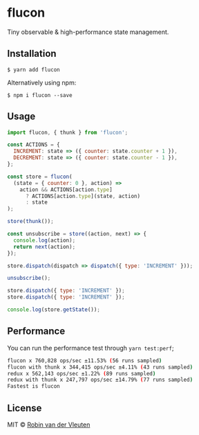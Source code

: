 # flucon

Tiny observable & high-performance state management.

## Installation

```
$ yarn add flucon
```

Alternatively using npm:

```
$ npm i flucon --save
```

## Usage

```js
import flucon, { thunk } from 'flucon';

const ACTIONS = {
  INCREMENT: state => ({ counter: state.counter + 1 }),
  DECREMENT: state => ({ counter: state.counter - 1 }),
};

const store = flucon(
  (state = { counter: 0 }, action) =>
    action && ACTIONS[action.type]
      ? ACTIONS[action.type](state, action)
      : state
);

store(thunk());

const unsubscribe = store((action, next) => {
  console.log(action);
  return next(action);
});

store.dispatch(dispatch => dispatch({ type: 'INCREMENT' }));

unsubscribe();

store.dispatch({ type: 'INCREMENT' });
store.dispatch({ type: 'INCREMENT' });

console.log(store.getState());
```

## Performance

You can run the performance test through `yarn test:perf`;

```bash
flucon x 760,828 ops/sec ±11.53% (56 runs sampled)
flucon with thunk x 344,415 ops/sec ±4.11% (43 runs sampled)
redux x 562,143 ops/sec ±1.22% (89 runs sampled)
redux with thunk x 247,797 ops/sec ±14.79% (77 runs sampled)
Fastest is flucon
```

## License

MIT © [Robin van der Vleuten](https://www.robinvdvleuten.nl)
